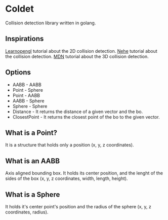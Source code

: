 # Coldet

Collision detection library written in golang.

## Inspirations

[Learnopengl](https://learnopengl.com/In-Practice/2D-Game/Collisions/Collision-detection) tutorial about the 2D collision detection.
[Nehe](http://nehe.gamedev.net/tutorial/collision_detection/17005/) tutorial about the collision detection.
[MDN](https://developer.mozilla.org/en-US/docs/Games/Techniques/3D_collision_detection) tutorial about the 3D collision detection.

## Options

- AABB - AABB
- Point - Sphere
- Point - AABB
- AABB - Sphere
- Sphere - Sphere
- Distance - It returns the distance of a given vector and the bo.
- ClosestPoint - It returns the closest point of the bo to the given vector.

## What is a Point?

It is a structure that holds only a position (x, y, z coordinates).

## What is an AABB

Axis aligned bounding box. It holds its center position, and the lenght of the sides of the box (x, y, z coordinates, width, length, height).

## What is a Sphere

It holds it's center point's position and the radius of the sphere (x, y, z coordinates, radius).
